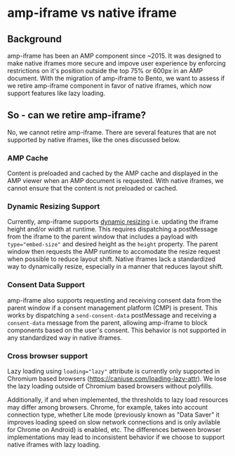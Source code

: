 # amp-iframe vs native iframe

## Background

amp-iframe has been an AMP component since ~2015. It was designed to make native iframes more secure and impove user experience by
enforcing restrictions on it's position outside the top 75% or 600px in an AMP document. With the migration of amp-iframe to Bento, we want to assess if we retire amp-iframe component in favor of native iframes, which now support features like lazy loading.

## So - can we retire amp-iframe?

No, we cannot retire amp-iframe. There are several features that are not supported by native iframes, like the ones discussed below.

### AMP Cache

Content is preloaded and cached by the AMP cache and displayed in the AMP viewer when an AMP document is requested. With native iframes, we cannot ensure that the content is not preloaded or cached.

### Dynamic Resizing Support

Currently, amp-iframe supports [dynamic resizing](https://amp.dev/documentation/components/amp-iframe/#iframe-resizing) i.e. updating the iframe height and/or width at runtime. This requires dispatching a postMessage from the iframe to the parent window that includes a payload with `type="embed-size"` and desired height as the `height` property. The parent window then requests the AMP runtime to accomodate the resize request when possible to reduce layout shift. Native iframes lack a standardized way to dynamically resize, especially in a manner that reduces layout shift.

### Consent Data Support

amp-iframe also supports requesting and receiving consent data from the parent window if a consent management platform (CMP) is present. This works by dispatching a `send-consent-data` postMessage and receiving a `consent-data` message from the parent, allowing amp-iframe to block components based on the user's consent. This behavior is not supported in any standardized way in native iframes.

### Cross browser support

Lazy loading using `loading="lazy"` attribute is currently only supported in Chromium based browsers (https://caniuse.com/loading-lazy-attr). We lose the lazy loading outside of Chromium based browsers without polyfills.

Additionally, if and when implemented, the thresholds to lazy load resources may differ among browsers. Chrome, for example, takes into account connection type, whether Lite mode (previously known as "Data Saver" it improves loading speed on slow network connections and is only avilable for Chrome on Android) is enabled, etc. The differences between browser implementations may lead to inconsistent behavior if we choose to support native iframes with lazy loading.
